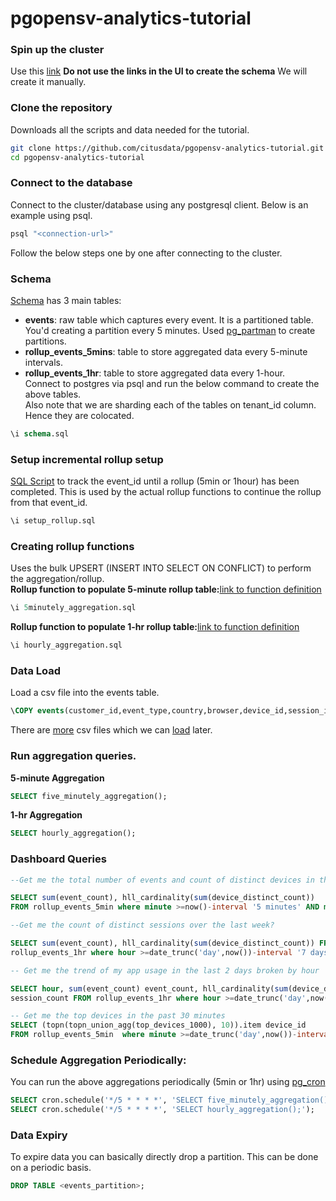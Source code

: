 # pgopensv-analytics-tutorial

### Spin up the cluster
Use this [link](http://bit.ly/citustutorial) 
**Do not use the links in the UI to create the schema** We will create it manually.

### Clone the repository
Downloads all the scripts and data needed for the tutorial.
  ```bash
  git clone https://github.com/citusdata/pgopensv-analytics-tutorial.git
  cd pgopensv-analytics-tutorial 
  ```
### Connect to the database
Connect to the cluster/database using any postgresql client. Below is an example using psql.
```bash
psql "<connection-url>"

```
Follow the below steps one by one after connecting to the cluster.

### Schema
[Schema](schema.sql) has 3 main tables:
* **events**: raw table which captures every event. It is a partitioned table. You'd creating a partition every 5 minutes. Used [pg\_partman](https://www.citusdata.com/blog/2018/01/24/citus-and-pg-partman-creating-a-scalable-time-series-database-on-PostgreSQL/) to create partitions.
* **rollup\_events_5mins**: table to store aggregated data every 5-minute intervals.
* **rollup\_events_1hr**:   table to store aggregated data every 1-hour. <br />
Connect to postgres via psql and run the below command to create the above tables. <br />
Also note that we are sharding each of the tables on tenant\_id column. Hence they are colocated. <br />
```sql
\i schema.sql
```

### Setup incremental rollup setup
[SQL Script](setup_rollup.sql) to track the event\_id until a rollup (5min or 1hour) has been completed. This is used by the actual
rollup functions to continue the rollup from that event\_id.
```sql
\i setup_rollup.sql
```

### Creating rollup functions
Uses the bulk UPSERT (INSERT INTO SELECT ON CONFLICT) to perform the aggregation/rollup.<br />
**Rollup function to populate 5-minute rollup table:**[link to function definition](5minutely_aggregation.sql) <br />
```sql
\i 5minutely_aggregation.sql
```
**Rollup function to populate 1-hr rollup table:**[link to function definition](hourly_aggregation.sql)<br />
```sql
\i hourly_aggregation.sql
```

### Data Load
Load a csv file into the events table.
```sql
\COPY events(customer_id,event_type,country,browser,device_id,session_id) FROM data/1.csv WITH (FORMAT CSV,HEADER TRUE);
```
There are [more](data) csv files which we can [load](copy.sql) later.

### Run aggregation queries.
**5-minute Aggregation**
```sql
SELECT five_minutely_aggregation();
```
**1-hr Aggregation**
```sql
SELECT hourly_aggregation();
```

### Dashboard Queries
```sql
--Get me the total number of events and count of distinct devices in the last 5 minutes?

SELECT sum(event_count), hll_cardinality(sum(device_distinct_count)) 
FROM rollup_events_5min where minute >=now()-interval '5 minutes' AND minute <=now() AND customer_id=1;

--Get me the count of distinct sessions over the last week?

SELECT sum(event_count), hll_cardinality(sum(device_distinct_count)) FROM 
rollup_events_1hr where hour >=date_trunc('day',now())-interval '7 days' AND hour <=now() AND customer_id=1;

-- Get me the trend of my app usage in the last 2 days broken by hour

SELECT hour, sum(event_count) event_count, hll_cardinality(sum(device_distinct_count)) device_count, hll_cardinality(sum(session_distinct_count)) 
session_count FROM rollup_events_1hr where hour >=date_trunc('day',now())-interval '2 days' AND hour <=now() AND customer_id=1 GROUP BY hour;

-- Get me the top devices in the past 30 minutes
SELECT (topn(topn_union_agg(top_devices_1000), 10)).item device_id
FROM rollup_events_5min  where minute >=date_trunc('day',now())-interval '30 minutes' AND minute <=now() AND customer_id=2;

```

### Schedule Aggregation Periodically: 
You can run the above aggregations periodically (5min or 1hr) using [pg\_cron](https://github.com/citusdata/pg_cron)
```sql
SELECT cron.schedule('*/5 * * * *', 'SELECT five_minutely_aggregation();');
SELECT cron.schedule('*/5 * * * *', 'SELECT hourly_aggregation();');
```

### Data Expiry
To expire data you can basically directly drop a partition. This can be done on a periodic basis.
```sql
DROP TABLE <events_partition>;
```

